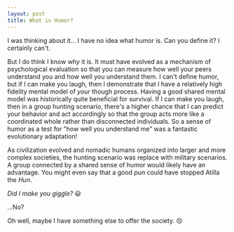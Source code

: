 ```yaml
---
layout: post
title: What is Humor?
---
```


I was thinking about it... I have no idea what humor is. Can you define it? I certainly can't.

But I do think I know _why_ it is. It must have evolved as a mechanism of psychological evaluation so that you can measure how well your peers understand you and how well you understand them. I can't define humor, but if I can make you laugh, then I demonstrate that I have a relatively high fidelity mental model of _your_ though process. Having a good shared mental model was historically quite beneficial for survival. If I can make you laugh, then in a group hunting scenario, there's a higher chance that I can predict your behavior and act accordingly so that the group acts more like a coordinated whole rather than disconnected individuals. So a sense of humor as a test for "how well you understand me" was a fantastic evolutionary adaptation!

As civilization evolved and nomadic humans organized into larger and more complex societies, the hunting scenario was replace with military scenarios. A group connected by a shared sense of humor would likely have an advantage. You might even say that a good _pun_ could have stopped Atilla the _Hun_.

_Did I make you giggle?_ 😃

...No? 

Oh well, maybe I have something else to offer the society. 😣
